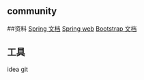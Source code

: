 ## community

##资料
[Spring 文档](https://spring.io/guides)
[Spring web](https://spring.io/guides/gs/serving-web-content/)
[Bootstrap 文档](https://v3.bootcss.com/)
## 工具
idea git